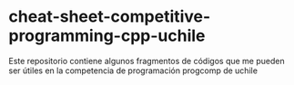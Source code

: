 # cheat-sheet-competitive-programming-cpp-uchile
Este repositorio contiene algunos fragmentos de códigos que me pueden ser útiles en la competencia de programación progcomp de uchile
